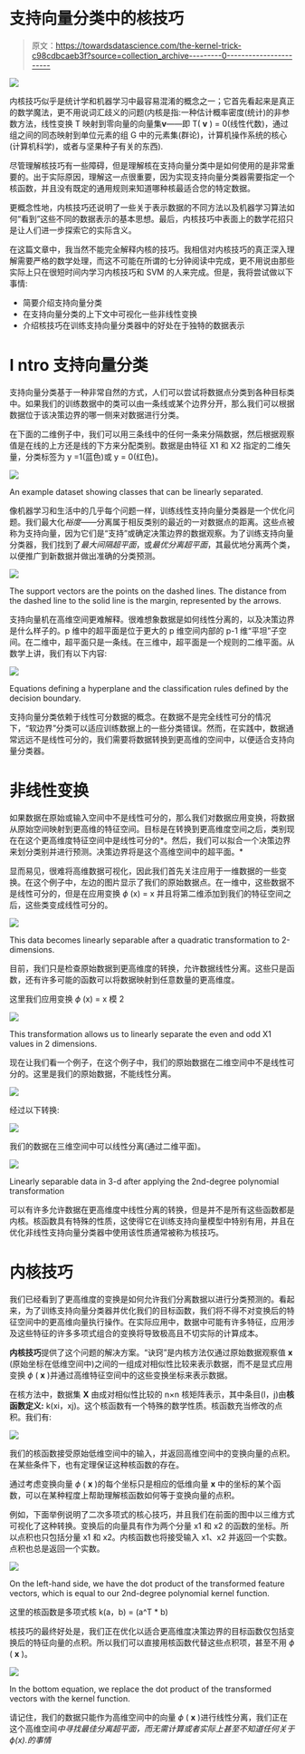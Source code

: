 # 支持向量分类中的核技巧

> 原文：<https://towardsdatascience.com/the-kernel-trick-c98cdbcaeb3f?source=collection_archive---------0----------------------->

![](img/145be716e902d1c2030a00a72422b938.png)

内核技巧似乎是统计学和机器学习中最容易混淆的概念之一；它首先看起来是真正的数学魔法，更不用说词汇歧义的问题(内核是指:一种估计概率密度(统计)的非参数方法，线性变换 T 映射到零向量的向量集**v**——即 T( **v** ) = 0(线性代数)，通过组之间的同态映射到单位元素的组 G 中的元素集(群论)，计算机操作系统的核心(计算机科学)，或者与坚果种子有关的东西).

尽管理解核技巧有一些障碍，但是理解核在支持向量分类中是如何使用的是非常重要的。出于实际原因，理解这一点很重要，因为实现支持向量分类器需要指定一个核函数，并且没有既定的通用规则来知道哪种核最适合您的特定数据。

更概念性地，内核技巧还说明了一些关于表示数据的不同方法以及机器学习算法如何“看到”这些不同的数据表示的基本思想。最后，内核技巧中表面上的数学花招只是让人们进一步探索它的实际含义。

在这篇文章中，我当然不能完全解释内核的技巧。我相信对内核技巧的真正深入理解需要严格的数学处理，而这不可能在所谓的七分钟阅读中完成，更不用说由那些实际上只在很短时间内学习内核技巧和 SVM 的人来完成。但是，我将尝试做以下事情:

*   简要介绍支持向量分类
*   在支持向量分类的上下文中可视化一些非线性变换
*   介绍核技巧在训练支持向量分类器中的好处在于独特的数据表示

# I ntro 支持向量分类

支持向量分类基于一种非常自然的方式，人们可以尝试将数据点分类到各种目标类中。如果我们的训练数据中的类可以由一条线或某个边界分开，那么我们可以根据数据位于该决策边界的哪一侧来对数据进行分类。

在下面的二维例子中，我们可以用三条线中的任何一条来分隔数据，然后根据观察值是在线的上方还是线的下方来分配类别。数据是由特征 X1 和 X2 指定的二维矢量，分类标签为 y =1(蓝色)或 y = 0(红色)。

![](img/0f1370288a128956115b5af6925bfdfd.png)

An example dataset showing classes that can be linearly separated.

像机器学习和生活中的几乎每个问题一样，训练线性支持向量分类器是一个优化问题。我们最大化*裕度*——分离属于相反类别的最近的一对数据点的距离。这些点被称为支持向量，因为它们是“支持”或确定决策边界的数据观察。为了训练支持向量分类器，我们找到了*最大间隔超平面*，或*最优分离超平面*，其最优地分离两个类，以便推广到新数据并做出准确的分类预测。

![](img/d9d64834c9b0c76268639cac714d5691.png)

The support vectors are the points on the dashed lines. The distance from the dashed line to the solid line is the margin, represented by the arrows.

支持向量机在高维空间更难解释。很难想象数据是如何线性分离的，以及决策边界是什么样子的。p 维中的超平面是位于更大的 p 维空间内部的 p-1 维“平坦”子空间。在二维中，超平面只是一条线。在三维中，超平面是一个规则的二维平面。从数学上讲，我们有以下内容:

![](img/6933c3338b0c842141f9b737fb2e8c87.png)

Equations defining a hyperplane and the classification rules defined by the decision boundary.

支持向量分类依赖于线性可分数据的概念。在数据不是完全线性可分的情况下，“软边界”分类可以适应训练数据上的一些分类错误。然而，在实践中，数据通常远远不是线性可分的，我们需要将数据转换到更高维的空间中，以便适合支持向量分类器。

# 非线性变换

如果数据在原始或输入空间中不是线性可分的，那么我们对数据应用变换，将数据从原始空间映射到更高维的特征空间。目标是在转换到更高维度空间之后，类别现在在这个更高维度特征空间中是线性可分的*。然后，我们可以拟合一个决策边界来划分类别并进行预测。决策边界将是这个高维空间中的超平面。*

显而易见，很难将高维数据可视化，因此我们首先关注应用于一维数据的一些变换。在这个例子中，左边的图片显示了我们的原始数据点。在一维中，这些数据不是线性可分的，但是在应用变换 *ϕ* (x) = x 并且将第二维添加到我们的特征空间之后，这些类变成线性可分的。

![](img/0229b554d4401d9fca38a3fb148c00e4.png)

This data becomes linearly separable after a quadratic transformation to 2-dimensions.

目前，我们只是检查原始数据到更高维度的转换，允许数据线性分离。这些只是函数，还有许多可能的函数可以将数据映射到任意数量的更高维度。

这里我们应用变换 *ϕ* (x) = x 模 2

![](img/79241c20acb3a1a6369c0fbd37dfbaba.png)

This transformation allows us to linearly separate the even and odd X1 values in 2 dimensions.

现在让我们看一个例子，在这个例子中，我们的原始数据在二维空间中不是线性可分的。这里是我们的原始数据，不能线性分离。

![](img/e4ee3f808d3082887fc43934043242f9.png)

经过以下转换:

![](img/394d76f15e0510db9aacea8c037263ea.png)

我们的数据在三维空间中可以线性分离(通过二维平面)。

![](img/9d3b38716cb5694415274695de249b23.png)

Linearly separable data in 3-d after applying the 2nd-degree polynomial transformation

可以有许多允许数据在更高维度中线性分离的转换，但是并不是所有这些函数都是内核。核函数具有特殊的性质，这使得它在训练支持向量模型中特别有用，并且在优化非线性支持向量分类器中使用该性质通常被称为核技巧。

# 内核技巧

我们已经看到了更高维度的变换是如何允许我们分离数据以进行分类预测的。看起来，为了训练支持向量分类器并优化我们的目标函数，我们将不得不对变换后的特征空间中的更高维向量执行操作。在实际应用中，数据中可能有许多特征，应用涉及这些特征的许多多项式组合的变换将导致极高且不切实际的计算成本。

**内核技巧**提供了这个问题的解决方案。“诀窍”是内核方法仅通过原始数据观察值 **x** (原始坐标在低维空间中)之间的一组成对相似性比较来表示数据，而不是显式应用变换 *ϕ* ( **x** )并通过高维特征空间中的这些变换坐标来表示数据。

在核方法中，数据集 **X** 由成对相似性比较的 n×n 核矩阵表示，其中条目(I，j)由**核函数定义:** k(xi，xj)。这个核函数有一个特殊的数学性质。核函数充当修改的点积。我们有:

![](img/21774b2712d846620555ea09deeaa71b.png)

我们的核函数接受原始低维空间中的输入，并返回高维空间中的变换向量的点积。在某些条件下，也有定理保证这种核函数的存在。

通过考虑变换向量 *ϕ* ( **x** )的每个坐标只是相应的低维向量 **x** 中的坐标的某个函数，可以在某种程度上帮助理解核函数如何等于变换向量的点积。

例如，下面举例说明了二次多项式的核心技巧，并且我们在前面的图中以三维方式可视化了这种转换。变换后的向量具有作为两个分量 x1 和 x2 的函数的坐标。所以点积也只包括分量 x1 和 x2。内核函数也将接受输入 x1、x2 并返回一个实数。点积也总是返回一个实数。

![](img/e6309d1df0959b6ade522958eb1af8cb.png)

On the left-hand side, we have the dot product of the transformed feature vectors, which is equal to our 2nd-degree polynomial kernel function.

这里的核函数是多项式核 k(a，b) = (a^T * b)

核技巧的最终好处是，我们正在优化以适合更高维度决策边界的目标函数仅包括变换后的特征向量的点积。所以我们可以直接用核函数代替这些点积项，甚至不用 *ϕ* ( **x** )。

![](img/c869c89adda9a77a031479d89a637500.png)

In the bottom equation, we replace the dot product of the transformed vectors with the kernel function.

请记住，我们的数据只能作为高维空间中的向量 *ϕ* ( **x** )进行线性分离，我们正在这个高维空间*中寻找最佳分离超平面，而无需计算或者实际上甚至不知道任何关于ϕ(x).的事情*